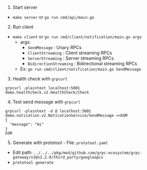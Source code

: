 1. Start server

- `make server` or `go run cmd/api/main.go`

2. Run client

- `make client` or `go run cmd/client/notification/main.go args`
  - args:
    - `SendMessage` : Unary RPCs
    - `ClientStreaming` : Client streaming RPCs
    - `ServerStreaming` : Server streaming RPCs
    - `BidirectionStreaming` : Bidirectional streaming RPCs
  - Ex: `go run cmd/client/notification/main.go SendMessage`

3. Health check with `grpcurl`

```
grpcurl -plaintext localhost:5001 demo.healthcheck.v2.HealthCheck/Check
```

4. Test send message with `grpcurl`

```
grpcurl -plaintext -d @ localhost:5001 demo.notication.v2.NoticationService/SendMessage <<EOM
{
  "message": "Hi"
}
EOM
```

5. Generate with prototool - File: `prototool.yaml`

- Edit path: `../../../pkg/mod/github.com/grpc-ecosystem/grpc-gateway/v2@v2.2.0/third_party/googleapis`
- `prototool generate`
